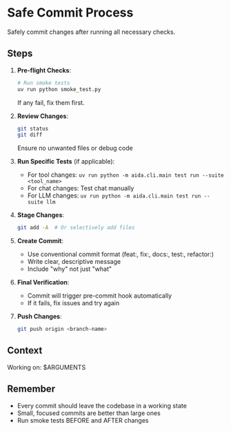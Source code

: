 # Safe Commit Process

Safely commit changes after running all necessary checks.

## Steps

1. **Pre-flight Checks**:
   ```bash
   # Run smoke tests
   uv run python smoke_test.py
   ```
   If any fail, fix them first.

2. **Review Changes**:
   ```bash
   git status
   git diff
   ```
   Ensure no unwanted files or debug code

3. **Run Specific Tests** (if applicable):
   - For tool changes: `uv run python -m aida.cli.main test run --suite <tool_name>`
   - For chat changes: Test chat manually
   - For LLM changes: `uv run python -m aida.cli.main test run --suite llm`

4. **Stage Changes**:
   ```bash
   git add -A  # Or selectively add files
   ```

5. **Create Commit**:
   - Use conventional commit format (feat:, fix:, docs:, test:, refactor:)
   - Write clear, descriptive message
   - Include "why" not just "what"

6. **Final Verification**:
   - Commit will trigger pre-commit hook automatically
   - If it fails, fix issues and try again

7. **Push Changes**:
   ```bash
   git push origin <branch-name>
   ```

## Context
Working on: $ARGUMENTS

## Remember
- Every commit should leave the codebase in a working state
- Small, focused commits are better than large ones
- Run smoke tests BEFORE and AFTER changes
